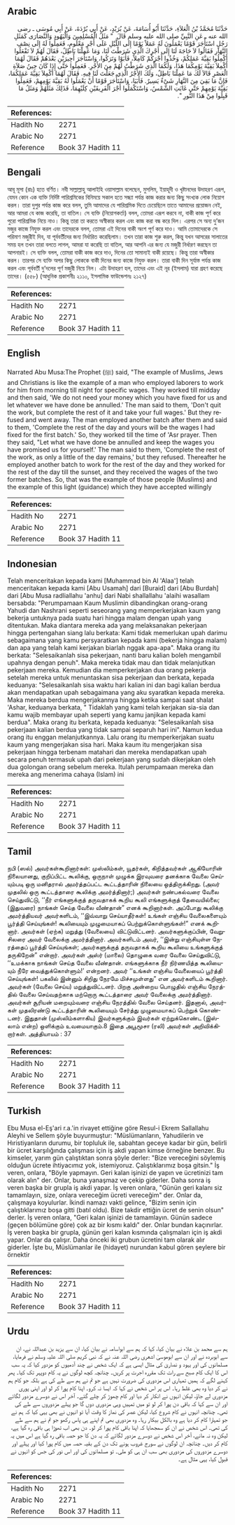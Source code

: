 ## Arabic


<div dir="rtl" lang="ar" style={{fontSize:'larger',backgroundColor:'#f8f9fa',padding:20}}>
حَدَّثَنَا مُحَمَّدُ بْنُ الْعَلاَءِ، حَدَّثَنَا أَبُو أُسَامَةَ، عَنْ بُرَيْدٍ، عَنْ أَبِي بُرْدَةَ، عَنْ أَبِي مُوسَى ـ رضى الله عنه ـ عَنِ النَّبِيِّ صلى الله عليه وسلم قَالَ ‏ "‏ مَثَلُ الْمُسْلِمِينَ وَالْيَهُودِ وَالنَّصَارَى كَمَثَلِ رَجُلٍ اسْتَأْجَرَ قَوْمًا يَعْمَلُونَ لَهُ عَمَلاً يَوْمًا إِلَى اللَّيْلِ عَلَى أَجْرٍ مَعْلُومٍ، فَعَمِلُوا لَهُ إِلَى نِصْفِ النَّهَارِ فَقَالُوا لاَ حَاجَةَ لَنَا إِلَى أَجْرِكَ الَّذِي شَرَطْتَ لَنَا، وَمَا عَمِلْنَا بَاطِلٌ، فَقَالَ لَهُمْ لاَ تَفْعَلُوا أَكْمِلُوا بَقِيَّةَ عَمَلِكُمْ، وَخُذُوا أَجْرَكُمْ كَامِلاً، فَأَبَوْا وَتَرَكُوا، وَاسْتَأْجَرَ أَجِيرَيْنِ بَعْدَهُمْ فَقَالَ لَهُمَا أَكْمِلاَ بَقِيَّةَ يَوْمِكُمَا هَذَا، وَلَكُمَا الَّذِي شَرَطْتُ لَهُمْ مِنَ الأَجْرِ‏.‏ فَعَمِلُوا حَتَّى إِذَا كَانَ حِينُ صَلاَةِ الْعَصْرِ قَالاَ لَكَ مَا عَمِلْنَا بَاطِلٌ، وَلَكَ الأَجْرُ الَّذِي جَعَلْتَ لَنَا فِيهِ‏.‏ فَقَالَ لَهُمَا أَكْمِلاَ بَقِيَّةَ عَمَلِكُمَا، فَإِنَّ مَا بَقِيَ مِنَ النَّهَارِ شَىْءٌ يَسِيرٌ‏.‏ فَأَبَيَا، وَاسْتَأْجَرَ قَوْمًا أَنْ يَعْمَلُوا لَهُ بَقِيَّةَ يَوْمِهِمْ، فَعَمِلُوا بَقِيَّةَ يَوْمِهِمْ حَتَّى غَابَتِ الشَّمْسُ، وَاسْتَكْمَلُوا أَجْرَ الْفَرِيقَيْنِ كِلَيْهِمَا، فَذَلِكَ مَثَلُهُمْ وَمَثَلُ مَا قَبِلُوا مِنْ هَذَا النُّورِ ‏"‏‏.‏
</div>
<div style={{backgroundColor:'#f8f9fa',padding:20, marginBottom: 10}}><table> <thead> <tr> <th>References:</th> <th></th> </tr> </thead> <tbody><tr><td>Hadith No</td><td>2271</td></tr><tr><td>Arabic No</td><td>2271</td></tr><tr><td>Reference</td><td>Book 37 Hadith 11</td></tr></tbody></table></div>

## Bengali


<div dir="ltr" lang="bn" style={{fontSize:'larger',backgroundColor:'#f8f9fa',padding:20}}>
আবূ মূসা (রাঃ) হতে বর্ণিত। নবী সাল্লাল্লাহু আলাইহি ওয়াসাল্লাম বলেছেন, মুসলিম, ইয়াহূদী ও খৃষ্টানদের উদাহরণ এরূপ, যেমন কোন এক ব্যক্তি নির্দিষ্ট পারিশ্রমিকের বিনিময়ে সকাল হতে সন্ধ্যা পর্যন্ত কাজ করার জন্য কিছু সংখ্যক লোক নিয়োগ করল। তারা দুপুর পর্যন্ত কাজ করে বলল, তুমি আমাদের যে পারিশ্রমিক দিতে চেয়েছিলে তাতে আমাদের প্রয়োজন নেই, আর আমরা যে কাজ করেছি, তা বাতিল। সে ব্যক্তি (নিয়োগকর্তা) বলল, তোমরা এরূপ করবে না, বাকী কাজ পূর্ণ করে পুরো পারিশ্রমিক নিয়ে নাও। কিন্তু তারা তা করতে অস্বীকার করল এবং কাজ করা বন্ধ করে দিল। এরপর সে অন্য দু’জন মজুর কাজে নিযুক্ত করল এবং তাদেরকে বলল, তোমরা এই দিনের বাকী অংশ পূর্ণ করে দাও। আমি তোমাদেরকে সে পরিমাণ মজুরীই দিব, যা পূর্ববর্তীদের জন্য নির্ধারিত করেছিলাম। তখন তারা কাজ শুরু করল, কিন্তু যখন আসরের সালাতের সময় হল তখন তারা বলতে লাগল, আমরা যা করেছি তা বাতিল, আর আপনি এর জন্য যে মজুরী নির্ধারণ করছেন তা আপনারই। সে ব্যক্তি বলল, তোমরা বাকী কাজ করে দাও, দিনের তো সামান্যই বাকী রয়েছে। কিন্তু তারা অস্বীকার করল। তারপর সে ব্যক্তি অপর কিছু লোককে বাকী দিনের জন্য কাজে নিযুক্ত করল। তারা বাকী দিন সূর্যাস্ত পর্যন্ত কাজ করল এবং পূর্ববর্তী দু’দলের পূর্ণ মজুরী নিয়ে নিল। এটা উদাহরণ হল, তাদের এবং এই নূর (ইসলাম) যারা গ্রহণ করেছে তাদের। (৫৫৮) (আধুনিক প্রকাশনীঃ ২১১০, ইসলামিক ফাউন্ডেশনঃ ২১২৭)
</div>
<div style={{backgroundColor:'#f8f9fa',padding:20, marginBottom: 10}}><table> <thead> <tr> <th>References:</th> <th></th> </tr> </thead> <tbody><tr><td>Hadith No</td><td>2271</td></tr><tr><td>Arabic No</td><td>2271</td></tr><tr><td>Reference</td><td>Book 37 Hadith 11</td></tr></tbody></table></div>

## English


<div dir="ltr" lang="en" style={{fontSize:'larger',backgroundColor:'#f8f9fa',padding:20}}>
Narrated Abu Musa:The Prophet (ﷺ) said, "The example of Muslims, Jews and Christians is like the example of a man who employed laborers to work for him from morning till night for specific wages. They worked till midday and then said, 'We do not need your money which you have fixed for us and let whatever we have done be annulled.' The man said to them, 'Don't quit the work, but complete the rest of it and take your full wages.' But they refused and went away. The man employed another batch after them and said to them, 'Complete the rest of the day and yours will be the wages I had fixed for the first batch.' So, they worked till the time of 'Asr prayer. Then they said, "Let what we have done be annulled and keep the wages you have promised us for yourself.' The man said to them, 'Complete the rest of the work, as only a little of the day remains,' but they refused. Thereafter he employed another batch to work for the rest of the day and they worked for the rest of the day till the sunset, and they received the wages of the two former batches. So, that was the example of those people (Muslims) and the example of this light (guidance) which they have accepted willingly
</div>
<div style={{backgroundColor:'#f8f9fa',padding:20, marginBottom: 10}}><table> <thead> <tr> <th>References:</th> <th></th> </tr> </thead> <tbody><tr><td>Hadith No</td><td>2271</td></tr><tr><td>Arabic No</td><td>2271</td></tr><tr><td>Reference</td><td>Book 37 Hadith 11</td></tr></tbody></table></div>

## Indonesian


<div dir="ltr" lang="id" style={{fontSize:'larger',backgroundColor:'#f8f9fa',padding:20}}>
Telah menceritakan kepada kami [Muhammad bin Al 'Alaa'] telah menceritakan kepada kami [Abu Usamah] dari [Buraid] dari [Abu Burdah] dari [Abu Musa radliallahu 'anhu] dari Nabi shallallahu 'alaihi wasallam bersabda: "Perumpamaan Kaum Muslimin dibandingkan orang-orang Yahudi dan Nashrani seperti seseorang yang memperkerjakan kaum yang bekerja untuknya pada suatu hari hingga malam dengan upah yang ditentukan. Maka diantara mereka ada yang melaksanakan pekerjaan hingga pertengahan siang lalu berkata: Kami tidak memerlukan upah darimu sebagaimana yang kamu persyaratkan kepada kami (bekerja hingga malam) dan apa yang telah kami kerjakan biarlah nggak apa-apa". Maka orang itu berkata: "Selesaikanlah sisa pekerjaan, nanti baru kalian boleh mengambil upahnya dengan penuh". Maka mereka tidak mau dan tidak melanjutkan pekerjaan mereka. Kemudian dia memperkerjakan dua orang pekerja setelah mereka untuk menuntaskan sisa pekerjaan dan berkata, kepada keduanya: "Selesaikanlah sisa waktu hari kalian ini dan bagi kalian berdua akan mendapatkan upah sebagaimana yang aku syaratkan kepada mereka. Maka mereka berdua mengerjakannya hingga ketika sampai saat shalat 'Ashar, keduanya berkata, " Tidaklah yang kami telah kerjakan sia-sia dan kamu wajib membayar upah seperti yang kamu janjikan kepada kami berdua". Maka orang itu berkata, kepada keduanya: "Selesaikanlah sisa pekerjaan kalian berdua yang tidak sampai separuh hari ini". Namun kedua orang itu enggan melanjutkannya. Lalu orang itu memperkerjakan suatu kaum yang mengerjakan sisa hari. Maka kaum itu mengerjakan sisa pekerjaan hingga terbenam matahari dan mereka mendapatkan upah secara penuh termasuk upah dari pekerjaan yang sudah dikerjakan oleh dua golongan orang sebelum mereka. Itulah perumpamaan mereka dan mereka ang menerima cahaya (Islam) ini
</div>
<div style={{backgroundColor:'#f8f9fa',padding:20, marginBottom: 10}}><table> <thead> <tr> <th>References:</th> <th></th> </tr> </thead> <tbody><tr><td>Hadith No</td><td>2271</td></tr><tr><td>Arabic No</td><td>2271</td></tr><tr><td>Reference</td><td>Book 37 Hadith 11</td></tr></tbody></table></div>

## Tamil


<div dir="ltr" lang="ta" style={{fontSize:'larger',backgroundColor:'#f8f9fa',padding:20}}>
நபி (ஸல்) அவர்கள்கூறினார்கள்: முஸ்லிம்கள், யூதர்கள், கிறித்தவர்கள் ஆகியோரின் நிலையானது, குறிப்பிட்ட கூலிக்கு, ஒருநாள் முழுக்க இரவுவரை தனக்காக வேலை செய்யும்படி ஒரு மனிதரால் அமர்த்தப்பட்ட கூட்டத்தாரின் நிலையை ஒத்திருக்கிறது. (அவர் முதலில் ஒரு கூட்டத்தாரை கூலிக்கு அமர்த்தினார்;) அவர்கள் நண்பகல்வரை வேலை செய்துவிட்டு, ‘‘நீர் எங்களுக்குத் தருவதாகக் கூறிய கூலி எங்களுக்குத் தேவையில்லை; (இதுவரை) நாங்கள் செய்த வேலை வீண்தான்” எனக் கூறினார்கள். அப்போது கூலிக்கு அமர்த்தியவர் அவர்களிடம், ‘‘இவ்வாறு செய்யாதீர்கள்! உங்கள் எஞ்சிய வேலைகளையும் பூர்த்தி செய்யுங்கள்! கூலியையும் முழுமையாகப் பெற்றுக்கொள்ளுங்கள்!” எனக் கூறினார். அவர்கள் (ஏற்க) மறுத்து (வேலையை) விட்டுவிட்டனர். அவர்களுக்குப்பின், வேறுசிலரை அவர் வேலைக்கு அமர்த்தினார். அவர்களிடம் அவர், ‘‘இன்று எஞ்சியுள்ள நேரத்தைப் பூர்த்தி செய்யுங்கள்; அவர்களுக்குத் தருவதாகக் கூறிய கூலியை உங்களுக்குத் தருகிறேன்” என்றார். அவர்கள் அஸ்ர் (மாலை) தொழுகை வரை வேலை செய்துவிட்டு, ‘‘உமக்காக நாங்கள் செய்த வேலை வீண்தான். எங்களுக்காக நீர் நிர்ணயித்த கூலியையும் நீரே வைத்துக்கொள்ளும்!’ என்றனர். அவர் ‘‘உங்கள் எஞ்சிய வேலையைப் பூர்த்தி செய்யுங்கள்! பகலில் இன்னும் சிறிது நேரமே மிச்சமுள்ளது” என அவர்களிடம் கூறினார். அவர்கள் (வேலை செய்ய) மறுத்துவிட்டனர். பிறகு அன்றைய பொழுதில் எஞ்சிய நேரத்தில் வேலை செய்வதற்காக மற்றொரு கூட்டத்தாரை அவர் வேலைக்கு அமர்த்தினார். அவர்கள் சூரியன் மறையும்வரை எஞ்சிய நேரத்தில் வேலை செய்தனர். இதனால், அவர்கள் முதலிரண்டு கூட்டத்தாரின் கூலியையும் சேர்த்து முழுமையாகப் பெற்றுக் கொண்டனர். இதுதான் (முஸ்லிம்களாகிய) இவர்களுக்கும் இவர்கள் ஏற்றுக்கொண்ட (இஸ்லாம் என்ற) ஒளிக்கும் உவமையாகும்.8 இதை அபூமூசா (ரலி) அவர்கள் அறிவிக்கிறார்கள். அத்தியாயம் : 37
</div>
<div style={{backgroundColor:'#f8f9fa',padding:20, marginBottom: 10}}><table> <thead> <tr> <th>References:</th> <th></th> </tr> </thead> <tbody><tr><td>Hadith No</td><td>2271</td></tr><tr><td>Arabic No</td><td>2271</td></tr><tr><td>Reference</td><td>Book 37 Hadith 11</td></tr></tbody></table></div>

## Turkish


<div dir="ltr" lang="tr" style={{fontSize:'larger',backgroundColor:'#f8f9fa',padding:20}}>
Ebu Musa el-Eş'ari r.a.'in rivayet ettiğine göre Resul-i Ekrem Sallallahu Aleyhi ve Sellem şöyle buyurmuştur: "Müslümanların, Yahudilerin ve Hıristiyanların durumu, bir topluluk ile, sabahtan geceye kadar bir gün, belirli bir ücret karşılığında çalışması için iş akdi yapan kimse örneğine benzer. Bu kimseler, yarım gün çalıştıktan sonra şöyle derler: "Bize vereceğini söylemiş olduğun ücrete ihtiyacımız yok, istemiyoruz. Çalıştıklarımız boşa gitsin." İş veren, onlara, "Böyle yapmayın. Geri kalan işinizi de yapın ve ücretinizi tam olarak alın" der. Onlar, buna yanaşmaz ve çekip giderler. Daha sonra iş veren başka bir grupla iş akdi yapar. İş veren onlara, "Günün geri kalanı siz tamamlayın, size, onlara vereceğim ücreti vereceğim" der. Onlar da, çalışmaya koyulurlar. İkindi namazı vakti gelince, "Bizim senin için çalıştıklarımız boşa gitti (batıl oldu). Bize takdir ettiğin ücret de senin olsun" derler. İş veren onlara, "Geri kalan işinizi de tamamlayın. Günün sadece (geçen bölümüne göre) çok az bir kısmı kaldı" der. Onlar bundan kaçınırlar. İş veren başka bir grupla, günün geri kalan kısmında çalışmaları için iş akdi yapar. Onlar da çalışır. Daha önceki iki grubun ücretini tam olarak alır giderler. İşte bu, Müslümanlar ile (hidayet) nurundan kabul gören şeylere bir örnektir
</div>
<div style={{backgroundColor:'#f8f9fa',padding:20, marginBottom: 10}}><table> <thead> <tr> <th>References:</th> <th></th> </tr> </thead> <tbody><tr><td>Hadith No</td><td>2271</td></tr><tr><td>Arabic No</td><td>2271</td></tr><tr><td>Reference</td><td>Book 37 Hadith 11</td></tr></tbody></table></div>

## Urdu


<div dir="rtl" lang="ur" style={{fontSize:'larger',backgroundColor:'#f8f9fa',padding:20}}>
ہم سے محمد بن علاء نے بیان کیا، کہا کہ ہم سے ابواسامہ نے بیان کیا، ان سے یزید بن عبداللہ نے، ان سے ابوبردہ نے اور ان سے ابوموسیٰ اشعری رضی اللہ عنہ نے کہ نبی کریم صلی اللہ علیہ وسلم نے فرمایا، مسلمانوں کی اور یہود و نصاریٰ کی مثال ایسی ہے کہ ایک شخص نے چند آدمیوں کو مزدور کیا کہ یہ سب اس کا ایک کام صبح سے رات تک مقررہ اجرت پر کریں۔ چنانچہ کچھ لوگوں نے یہ کام دوپہر تک کیا۔ پھر کہنے لگے کہ ہمیں تمہاری اس مزدوری کی ضرورت نہیں ہے جو تم نے ہم سے طے کی ہے بلکہ جو کام ہم نے کر دیا وہ بھی غلط رہا۔ اس پر اس شخص نے کہا کہ ایسا نہ کرو۔ اپنا کام پورا کر لو اور اپنی پوری مزدوری لے جاؤ، لیکن انہوں نے انکار کر دیا اور کام چھوڑ کر چلے گئے۔ آخر اس نے دوسرے مزدور لگائے اور ان سے کہا کہ باقی دن پورا کر لو تو میں تمہیں وہی مزدوری دوں گا جو پہلے مزدوروں سے طے کی تھی۔ چنانچہ انہوں نے کام شروع کیا، لیکن عصر کی نماز کا وقت آیا تو انہوں نے بھی یہی کیا کہ ہم نے جو تمہارا کام کر دیا ہے وہ بالکل بیکار رہا۔ وہ مزدوری بھی تم اپنے ہی پاس رکھو جو تم نے ہم سے طے کی تھی۔ اس شخص نے ان کو سمجھایا کہ اپنا باقی کام پورا کر لو۔ دن بھی اب تھوڑا ہی باقی رہ گیا ہے، لیکن وہ نہ مانے، آخر اس شخص نے دوسرے مزدور لگائے کہ یہ دن کا جو حصہ باقی رہ گیا ہے اس میں یہ کام کر دیں۔ چنانچہ ان لوگوں نے سورج غروب ہونے تک دن کے بقیہ حصہ میں کام پورا کیا اور پہلے اور دوسرے مزدوروں کی مزدوری بھی سب ان ہی کو ملی۔ تو مسلمانوں کی اور اس نور کی جس کو انہوں نے قبول کیا، یہی مثال ہے۔
</div>
<div style={{backgroundColor:'#f8f9fa',padding:20, marginBottom: 10}}><table> <thead> <tr> <th>References:</th> <th></th> </tr> </thead> <tbody><tr><td>Hadith No</td><td>2271</td></tr><tr><td>Arabic No</td><td>2271</td></tr><tr><td>Reference</td><td>Book 37 Hadith 11</td></tr></tbody></table></div>